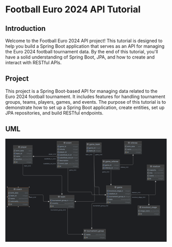# Football Euro 2024 API Tutorial

## Introduction

Welcome to the Football Euro 2024 API project! This tutorial is designed to help you build a Spring Boot application that serves as an API for managing the Euro 2024 football tournament data. By the end of this tutorial, you'll have a solid understanding of Spring Boot, JPA, and how to create and interact with RESTful APIs.

## Project 

This project is a Spring Boot-based API for managing data related to the Euro 2024 football tournament. It includes features for handling tournament groups, teams, players, games, and events. The purpose of this tutorial is to demonstrate how to set up a Spring Boot application, create entities, set up JPA repositories, and build RESTful endpoints.

## UML

![UML](src/main/resources/static/diagram/UML.png)